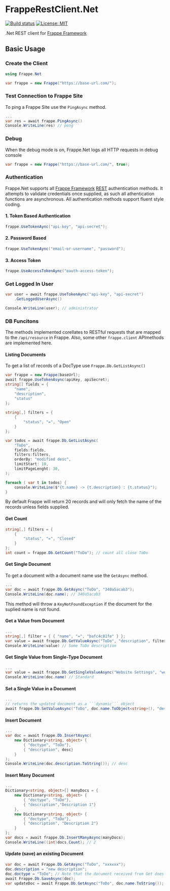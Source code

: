 # FrappeRestClient.Net

[![Build status](https://ci.appveyor.com/api/projects/status/9w5vjt7yq2cpbo1u/branch/main?svg=true)](https://ci.appveyor.com/project/yemikudaisi/frapperestclient-net/branch/main)
[![License: MIT](https://img.shields.io/badge/License-MIT-yellow.svg)](LICENSE)

.Net REST client for [Frappe Framework](https://frappeframework.com/)

## Basic Usage

### Create the Client

```cs
using Frappe.Net

var frappe = new Frappe("https://base-url.com/");
```

### Test Connection to Frappe Site

To ping a Frappe Site use the ```PingAsync``` method.

```cs
...
var res = await frappe.PingAsync()
Console.WriteLine(res) // pong
```

### Debug

When the debug mode is on, Frappe.Net logs all HTTP requests in debug console

```cs
var frappe = new Frappe("https://base-url.com/", true);
```

### Authentication

Frappe.Net supports all [Frappe Framework](https://frappeframework.com/) [REST](https://frappeframework.com/docs/user/en/api/rest) authentication methods. It attempts to validate credentials once supplied, as such all athentication functions are asynchronous. All authentication methods support fluent style coding.

#### 1. Token Based Authentication

```cs
frappe.UseTokenAync("api-key", "api-secret");
```

#### 2. Password Based 


```cs
frappe.UseTokenAync("email-or-username", "password");
```

#### 3. Access Token 

```cs
frappe.UseAccessTokenAync("oauth-access-token");
```

### Get Logged In User

```cs
var user = await frappe.UseTokenAync("api-key", "api-secret")
	.GetLoggedUserAsync()

Console.WriteLine(user); // administrator
```

### DB Funcitons

The methods implemented corellates to RESTful requests that are mapped to the `/api/resource` in Frappe. Also, some other ```frappe.client``` APImethods are implemented here.

#### Listing Documents

To get a list of records of a DocType use ```Frappe.Db.GetListAsync()```

```cs
var frappe = new Frappe(baseUrl);
await frappe.UseTokenAsync(apiKey, apiSecret);
string[] fields = { 
    "name", 
    "description",
    "status"
};
                
string[,] filters = { 
    { 
        "status", "=", "Open" 
    } 
};

var todos = await frappe.Db.GetListAsync(
    "ToDo", 
    fields:fields, 
    filters:filters,
    orderBy: "modified desc",
    limitStart: 10,
    limitPageLenght: 30,
);

foreach ( var t in todos) {
    console.WriteLine($"{t.name} -> {t.description} : {t.status}");
}
```

By default Frappe will return 20 records and will only fetch the name of the records unless fields  supplied. 

#### Get Count

```cs
string[,] filters = { 
    { 
        "status", "=", "Closed" 
    } 
};
int count = frappe.Db.GetCount("ToDo"); // count all close ToDo
```

#### Get Single Document

To get a document with a document name use the ```GetAsync``` method.
```cs
...
var doc = await frappe.Db.GetAsync("ToDo", "340a5acab3");
Console.WriteLine(doc.name); // 340a5acab3
```

This method will throw a ```KeyNotFoundException``` if the document for the suplied name is not found.

#### Get a Value from Document

```cs
...
string[,] filter = { { "name", "=", "bafc4c81fe" } };
var value = await frappe.Db.GetValueAsync("ToDo", "description", filter);
Console.WriteLine(value) // Some ToDo description
```

#### Get Single Value from Single-Type Document

```cs
...
var value = await frappe.Db.GetSingleValueAsync("Website Settings", "website_theme");
Console.WriteLine(doc.name) // Standard
```

#### Set a Single Value in a Document

```cs
...
// returns the updated document as a ```dynamic``` object
await frappe.Db.SetValueAsync("ToDo", doc.name.ToObject<string>(), "description", data);
```
 
#### Insert Document

```cs
...
var doc = await frappe.Db.InsertAsync(
    new Dictionary<string, object> {
        { "doctype", "ToDo"},
        { "description", desc}
    }
);
Console.WriteLine(doc.description.ToString()); // desc
```

#### Insert Many Document

```cs
...
Dictionary<string, object>[] manyDocs = {
    new Dictionary<string, object> {
        { "doctype", "ToDo"},
        { "description","Description 1"}
    },
    new Dictionary<string, object> {
        { "doctype", "ToDo"},
        { "description", "Description 2"}
    }
};
var docs = await frappe.Db.InsertManyAsync(manyDocs);
Console.WriteLine((int)docs.Count); // 2
```

#### Update (save) an existing Document

```cs
var doc = await Frappe.Db.GetAsync("ToDo", "xxxxxx");
doc.description = "new description";
doc.doctype = "ToDo"; // Note that the document received from Get does not contain a property for ```doctype``` hence the need to add it before save
await Frappe.Db.SaveAsync(doc);
var updateDoc = await Frappe.Db.GetAsync("ToDo", doc.name.ToString());
```